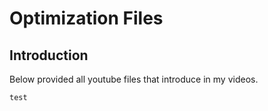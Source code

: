 # Optimization Files

## Introduction
Below provided all youtube files that introduce in my videos. 


```test```
